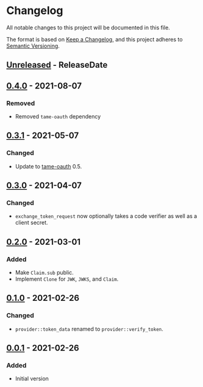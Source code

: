 # Changelog
All notable changes to this project will be documented in this file.

The format is based on [Keep a Changelog](https://keepachangelog.com/en/1.0.0/),
and this project adheres to [Semantic Versioning](https://semver.org/spec/v2.0.0.html).

<!-- next-header -->
## [Unreleased] - ReleaseDate
## [0.4.0] - 2021-08-07
### Removed
- Removed `tame-oauth` dependency

## [0.3.1] - 2021-05-07
### Changed
- Update to [tame-oauth](https://crates.io/crates/tame-oauth) 0.5.

## [0.3.0] - 2021-04-07
### Changed
- `exchange_token_request` now optionally takes a code verifier as well as a
  client secret.

## [0.2.0] - 2021-03-01
### Added

- Make `Claim.sub` public.
- Implement `Clone` for `JWK`, `JWKS`, and `Claim`.

## [0.1.0] - 2021-02-26
### Changed
- `provider::token_data` renamed to `provider::verify_token`.

## [0.0.1] - 2021-02-26
### Added
- Initial version

<!-- next-url -->
[Unreleased]: https://github.com/EmbarkStudios/tame-oidc/compare/0.4.0...HEAD
[0.4.0]: https://github.com/EmbarkStudios/tame-oidc/compare/0.3.1...0.4.0
[0.3.1]: https://github.com/EmbarkStudios/tame-oidc/releases/tag/0.3.1
[0.3.0]: https://github.com/EmbarkStudios/tame-oidc/releases/tag/0.3.0
[0.2.0]: https://github.com/EmbarkStudios/tame-oidc/releases/tag/0.2.0
[0.1.0]: https://github.com/EmbarkStudios/tame-oidc/releases/tag/0.1.0
[0.0.1]: https://github.com/EmbarkStudios/tame-oidc/releases/tag/0.0.1